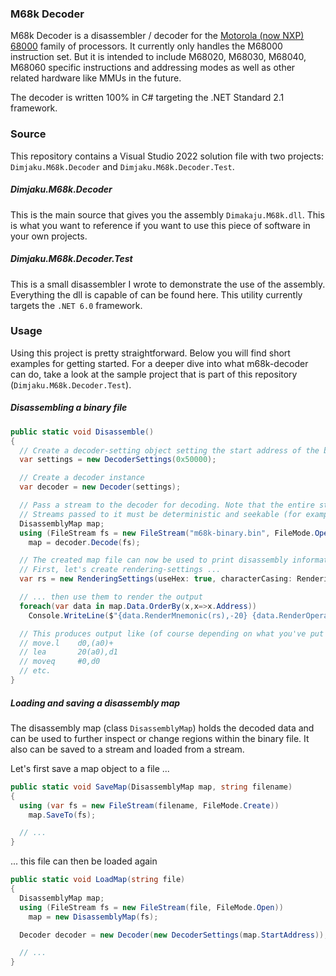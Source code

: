 ### M68k Decoder
M68k Decoder is a disassembler / decoder for the [Motorola (now NXP) 68000](https://www.nxp.com/products/processors-and-microcontrollers/legacy-mpu-mcus/32-bit-coldfire-mcus-mpus/68k-processors-legacy/m680x0/low-cost-32-bit-microprocessor-including-hc000-hc001-ec000-and-sec000:MC68000) family of processors.
It currently only handles the M68000 instruction set. But it is intended to include M68020, M68030, M68040, M68060 specific instructions and addressing modes as well as other related hardware like MMUs in the future.

The decoder is written 100% in C# targeting the .NET Standard 2.1 framework.

### Source
This repository contains a Visual Studio 2022 solution file with two projects: `Dimjaku.M68k.Decoder` and `Dimjaku.M68k.Decoder.Test`.

##### Dimjaku.M68k.Decoder
This is the main source that gives you the assembly `Dimakaju.M68k.dll`. This is what you want to reference if you want to use this piece of software in your own projects.

##### Dimjaku.M68k.Decoder.Test
This is a small disassembler I wrote to demonstrate the use of the assembly. Everything the dll is capable of can be found here. This utility currently targets the `.NET 6.0` framework.

### Usage
Using this project is pretty straightforward. Below you will find short examples for getting started. For a deeper dive into what m68k-decoder can do, take a look at the sample project that is part of this repository (`Dimjaku.M68k.Decoder.Test`).

##### Disassembling a binary file
```csharp
public static void Disassemble()
{
  // Create a decoder-setting object setting the start address of the binary to $50000.
  var settings = new DecoderSettings(0x50000);

  // Create a decoder instance
  var decoder = new Decoder(settings);

  // Pass a stream to the decoder for decoding. Note that the entire stream is decoded at once.
  // Streams passed to it must be deterministic and seekable (for example, a file stream).
  DisassemblyMap map;
  using (FileStream fs = new FileStream("m68k-binary.bin", FileMode.Open))
    map = decoder.Decode(fs);

  // The created map file can now be used to print disassembly information, let's do that:
  // First, let's create rendering-settings ...
  var rs = new RenderingSettings(useHex: true, characterCasing: RenderingSettings.InstructionCase.Lower);

  // ... then use them to render the output
  foreach(var data in map.Data.OrderBy(x,x=>x.Address))
    Console.WriteLine($"{data.RenderMnemonic(rs),-20} {data.RenderOperands(rs)}");

  // This produces output like (of course depending on what you've put in):
  // move.l    d0,(a0)+
  // lea       20(a0),d1
  // moveq     #0,d0
  // etc.
}
```

##### Loading and saving a disassembly map
The disassembly map (class `DisassemblyMap`) holds the decoded data and can be used to further inspect or change regions within the binary file. It also can be saved to a stream and loaded from a stream.

Let's first save a map object to a file ...
```csharp
public static void SaveMap(DisassemblyMap map, string filename)
{
  using (var fs = new FileStream(filename, FileMode.Create))
    map.SaveTo(fs);

  // ...
}
```

... this file can then be loaded again
```csharp
public static void LoadMap(string file)
{
  DisassemblyMap map;
  using (FileStream fs = new FileStream(file, FileMode.Open))
    map = new DisassemblyMap(fs);

  Decoder decoder = new Decoder(new DecoderSettings(map.StartAddress));

  // ...
}
```
